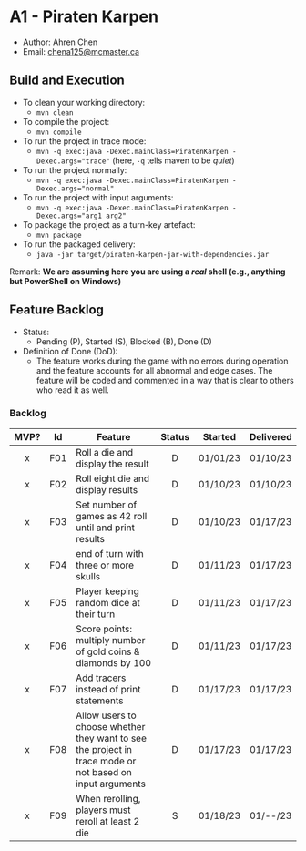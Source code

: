 # A1 - Piraten Karpen

  * Author: Ahren Chen
  * Email: chena125@mcmaster.ca

## Build and Execution

  * To clean your working directory:
    * `mvn clean`
  * To compile the project:
    * `mvn compile`
  * To run the project in trace mode:
    * `mvn -q exec:java -Dexec.mainClass=PiratenKarpen -Dexec.args="trace"` (here, `-q` tells maven to be _quiet_)
  * To run the project normally:
    * `mvn -q exec:java -Dexec.mainClass=PiratenKarpen -Dexec.args="normal"`
  * To run the project with input arguments:
    *  `mvn -q exec:java -Dexec.mainClass=PiratenKarpen -Dexec.args="arg1 arg2"`
  * To package the project as a turn-key artefact:
    * `mvn package`
  * To run the packaged delivery:
    * `java -jar target/piraten-karpen-jar-with-dependencies.jar` 

Remark: **We are assuming here you are using a _real_ shell (e.g., anything but PowerShell on Windows)**

## Feature Backlog

 * Status: 
   * Pending (P), Started (S), Blocked (B), Done (D)
 * Definition of Done (DoD):
   * The feature works during the game with no errors during operation and the feature accounts for all abnormal and edge cases. The feature will be coded and commented in a way that is clear to others who read it as well.

### Backlog 

| MVP? | Id  | Feature  | Status  |  Started  | Delivered |
| :-:  |:-:  |---       | :-:     | :-:       | :-:       |
| x   | F01 | Roll a die and display the result |  D | 01/01/23 | 01/10/23 |
| x   | F02 | Roll eight die and display results  |  D | 01/10/23 | 01/10/23 |
| x   | F03 | Set number of games as 42 roll until and print results |  D  | 01/10/23 | 01/17/23 |
| x   | F04 | end of turn with three or more skulls | D | 01/11/23 | 01/17/23 |
| x   | F05 | Player keeping random dice at their turn | D | 01/11/23 | 01/17/23 |
| x   | F06 | Score points: multiply number of gold coins & diamonds by 100 | D | 01/11/23 | 01/17/23 |
| x   | F07 | Add tracers instead of print statements | D | 01/17/23 | 01/17/23 |
| x   | F08 | Allow users to choose whether they want to see the project in trace mode or not based on input arguments | D | 01/17/23 | 01/17/23 |
| x   | F09 | When rerolling, players must reroll at least 2 die | S | 01/18/23 | 01/--/23 |
